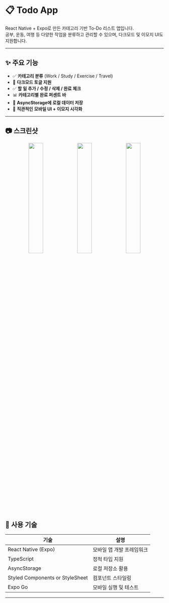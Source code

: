 # 📋 Todo App

React Native + Expo로 만든 카테고리 기반 To-Do 리스트 앱입니다.  
공부, 운동, 여행 등 다양한 작업을 분류하고 관리할 수 있으며, 다크모드 및 이모지 UI도 지원합니다.

---

## ✨ 주요 기능

- ✅ **카테고리 분류** (Work / Study / Exercise / Travel)
- 🌙 **다크모드 토글 지원**
- ✅ **할 일 추가 / 수정 / 삭제 / 완료 체크**
- 📊 **카테고리별 완료 퍼센트 바**
- 🧠 **AsyncStorage에 로컬 데이터 저장**
- 📱 **직관적인 모바일 UI + 이모지 시각화**

---

## 📷 스크린샷


<p align="center">
  <img src="https://github.com/user-attachments/assets/5521d9b5-645e-4253-9c25-f99f280f9d8a" width="30%" />
  <img src="https://github.com/user-attachments/assets/815350bb-efd1-4671-a04c-6d1acd0ace18" width="30%" />
  <img src="https://github.com/user-attachments/assets/e383720f-54e0-4838-86b3-31e54fac87af" width="30%" />
</p>


## 🚀 사용 기술

| 기술 | 설명 |
|------|------|
| React Native (Expo) | 모바일 앱 개발 프레임워크 |
| TypeScript | 정적 타입 지원 |
| AsyncStorage | 로컬 저장소 활용 |
| Styled Components or StyleSheet | 컴포넌트 스타일링 |
| Expo Go | 모바일 실행 및 테스트 |

---
